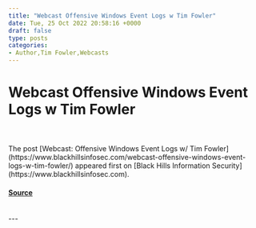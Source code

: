 ```yaml
---
title: "Webcast Offensive Windows Event Logs w Tim Fowler"
date: Tue, 25 Oct 2022 20:58:16 +0000
draft: false
type: posts
categories: 
- Author,Tim Fowler,Webcasts
---
```

# Webcast Offensive Windows Event Logs w Tim Fowler

<br/>

<br/>
The post [Webcast: Offensive Windows Event Logs w/ Tim Fowler](https://www.blackhillsinfosec.com/webcast-offensive-windows-event-logs-w-tim-fowler/) appeared first on [Black Hills Information Security](https://www.blackhillsinfosec.com).

#### [Source](https://www.blackhillsinfosec.com/webcast-offensive-windows-event-logs-w-tim-fowler/)

<br/>
---
